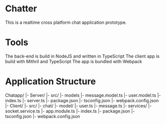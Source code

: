 # Chatter
This is a realtime cross platform chat application prototype.

# Tools
The back-end is build in NodeJS and written in TypeScript
The client app is build with Mithril and TypeScript
The app is bundled with Webpack

# Application Structure
Chatapp/
|-  Server/
    |-  src/
        |-  models
            |-  message.model.ts
            |-  user.model.ts
        |-  index.ts
        |-  server.ts
    |-  package.json
    |-  tsconfig.json
    |-  webpack.config.json
|-  Client/
    |-  src/
            |- chat/
                |-  model/
                    |-  user.ts
                    |-  message.ts
                |-  services/
                    |-  socket.service.ts
            |- app.module.ts
        |-  index.ts
    |-  package.json
    |-  tsconfig.json
    |-  webpack.config.json
